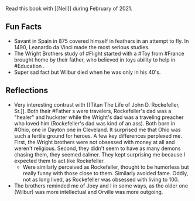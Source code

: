 Read this book with [[Neil]] during February of 2021. 

## Fun Facts
- Savant in Spain in 875 covered himself in feathers in an attempt to fly. In 1490, Leanardo da Vinci made the most serious studies. 
- The Wright Brothers study of #Flight started with a #Toy from #France brought home by their father, who believed in toys ability to help in #Education . 
- Super sad fact but Wilbur died when he was only in his 40's. 


## Reflections
- Very interesting contrast with [[Titan The Life of John D. Rockefeller, Sr.]]. Both their #Father s were travelers, Rockefeller's dad was a "healer" and huckster while the Wright's dad was a traveling preacher who loved him (Rockefeller's dad was kind of an ass). Both born in #Ohio, one in Dayton one in Cleveland. It surprised me that Ohio was such a fertile ground for heroes. A few key differences perplexed me. First, the Wright brothers were not obsessed with money at all and weren't religious. Second, they didn't seem to have as many demons chasing them, they seemed calmer. They kept surprising me because I expected them to act like Rockefeller.
	- Were similarly perceived as Rockefeller, thought to be humorless but really funny with those close to them. Similarly avoided fame. Oddly, not as long lived, as Rockefeller was obsessed with living to 100. 
- The brothers reminded me of Joey and I in some ways, as the older one (Wilbur) was more intellectual and Orville was more outgoing. 